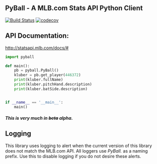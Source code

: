 ## PyBall - A MLB.com Stats API Python Client

[![Build Status](https://travis-ci.org/bradleyhurley/PyBall.svg?branch=master)](https://travis-ci.org/bradleyhurley/PyBall)
[![codecov](https://codecov.io/gh/bradleyhurley/PyBall/branch/master/graph/badge.svg)](https://codecov.io/gh/bradleyhurley/PyBall)

## API Documentation:
http://statsapi.mlb.com/docs/#


```python
import pyball

def main():
    pb = pyball.PyBall()
    kluber = pb.get_player(446372)
    print(kluber.fullName)
    print(kluber.pitchHand.description)
    print(kluber.batSide.description)


if __name__ == '__main__':
    main()

```

##### This is very much in ~~beta~~ alpha.

## Logging

This library uses logging to alert when the current version of this library does not match the
MLB.com API. All loggers use _PyBall._ as a naming prefix. Use this to disable logging if you do
not desire these alerts.
